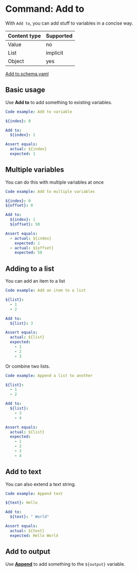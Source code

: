 # Command: Add to

With `Add to`, you can add stuff to variables in a concise way.

| Content type | Supported |
|--------------|-----------|
| Value        | no        |
| List         | implicit  |
| Object       | yes       |

[Add to.schema.yaml](Add%20to.schema.yaml)

## Basic usage

Use **Add to** to add something to existing variables.

```yaml instacli
Code example: Add to variable

${index}: 0

Add to:
  ${index}: 1

Assert equals:
  actual: ${index}
  expected: 1
```

## Multiple variables

You can do this with multiple variables at once

```yaml instacli
Code example: Add to multiple variables

${index}: 0
${offset}: 0

Add to:
  ${index}: 1
  ${offset}: 50

Assert equals:
  - actual: ${index}
    expected: 1
  - actual: ${offset}
    expected: 50
```

## Adding to a list

You can add an item to a list

```yaml instacli
Code example: Add an item to a list

${list}:
  - 1
  - 2

Add to:
  ${list}: 3

Assert equals:
  actual: ${list}
  expected:
    - 1
    - 2
    - 3
```

Or combine two lists.

```yaml instacli
Code example: Append a list to another

${list}:
  - 1
  - 2

Add to:
  ${list}:
    - 3
    - 4

Assert equals:
  actual: ${list}
  expected:
    - 1
    - 2
    - 3
    - 4
```

## Add to text

You can also extend a text string.

```yaml instacli
Code example: Append text

${text}: Hello

Add to:
  ${text}: " World"

Assert equals:
  actual: ${text}
  expected: Hello World
```

## Add to output

Use **[Append](Append.md)** to add something to the `${output}` variable.

